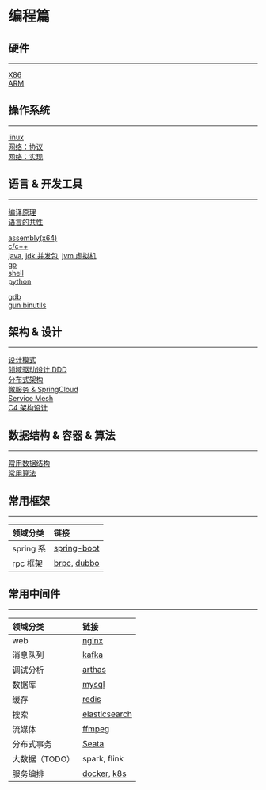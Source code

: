 # 编程篇

## 硬件

---

[X86](hardware/x86.md)  
[ARM](hardware/arm.md)

## 操作系统

---

[linux](os/linux.md)  
[网络：协议](network/protocol.md)  
[网络：实现](network/implement.md)

<!-- [RT-Thread](os/rtthread.md) -->

## 语言 & 开发工具

---

[编译原理](language/compile.md)  
[语言的共性](language/lang.md)

[assembly(x64)](language/asm.md)  
[c/c++](language/cpp.md)  
[java](language/java.md), [jdk 并发包](language/java_concurrent.md), [jvm 虚拟机](language/jvm.md)  
[go](language/golang.md)  
[shell](language/shell.md)  
[python](language/python.md)

<!-- [javascript](language/javascript.md) -->

[gdb](devtool/gdb.md)  
[gun binutils](devtool/binutils.md)

## 架构 & 设计

---

[设计模式](architecture/designmod.md)  
[领域驱动设计 DDD](architecture/ddd.md)  
[分布式架构](architecture/distribute.md)  
[微服务 & SpringCloud](architecture/microservice.md)  
[Service Mesh](architecture/service_mesh.md)  
[C4 架构设计](architecture/c4_arch.md)

## 数据结构 & 容器 & 算法

---

[常用数据结构](algorithm/data_structure.md)  
[常用算法](algorithm/algorithm.md)

## 常用框架

---

| 领域分类  | 链接                                                   |
| :-------- | :----------------------------------------------------- |
| spring 系 | [spring-boot](framework/springboot.md)                 |
| rpc 框架  | [brpc](framework/brpc.md), [dubbo](framework/dubbo.md) |

## 常用中间件

---

| 领域分类       | 链接                                                     |
| :------------- | :------------------------------------------------------- |
| web            | [nginx](middleware/nginx.md)                             |
| 消息队列       | [kafka](middleware/kafka.md)                             |
| 调试分析       | [arthas](middleware/arthas.md)                           |
| 数据库         | [mysql](middleware/mysql.md)                             |
| 缓存           | [redis](middleware/redis.md)                             |
| 搜索           | [elasticsearch](middleware/elasticsearch.md)             |
| 流媒体         | [ffmpeg](middleware/ffmpeg.md)                           |
| 分布式事务     | [Seata](middleware/seata.md)                             |
| 大数据（TODO） | spark, flink                                             |
| 服务编排       | [docker](middleware/docker.md), [k8s](middleware/k8s.md) |

